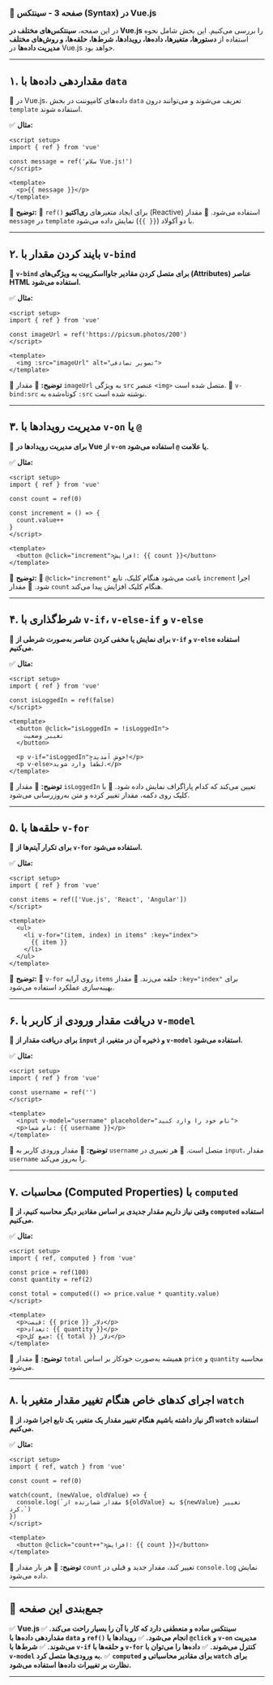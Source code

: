 ### **📌 صفحه 3 - سینتکس (Syntax) در Vue.js**

در این صفحه، **سینتکس‌های مختلف در Vue.js** را بررسی می‌کنیم. این بخش شامل نحوه استفاده از **دستورها، متغیرها، داده‌ها، رویدادها، شرط‌ها، حلقه‌ها، و روش‌های مختلف مدیریت داده‌ها** در Vue.js خواهد بود.

---

## **۱. مقداردهی داده‌ها با `data`**

📌 در Vue.js، داده‌های کامپوننت در بخش `data` تعریف می‌شوند و می‌توانند درون `template` استفاده شوند.

✅ **مثال:**

```vue
<script setup>
import { ref } from 'vue'

const message = ref('سلام Vue.js!')
</script>

<template>
  <p>{{ message }}</p>
</template>
```

📌 **توضیح:**
🔹 `ref()` برای ایجاد متغیرهای **ری‌اکتیو** (Reactive) استفاده می‌شود.
🔹 مقدار `message` در `template` با دو آکولاد (`{{ }}`) نمایش داده می‌شود.

---

## **۲. بایند کردن مقدار با `v-bind`**

📌 **`v-bind` برای متصل کردن مقادیر جاوااسکریپت به ویژگی‌های (Attributes) عناصر HTML استفاده می‌شود.**

✅ **مثال:**

```vue
<script setup>
import { ref } from 'vue'

const imageUrl = ref('https://picsum.photos/200')
</script>

<template>
  <img :src="imageUrl" alt="تصویر تصادفی">
</template>
```

📌 **توضیح:**
🔹 مقدار `imageUrl` به ویژگی `src` عنصر `<img>` متصل شده است.
🔹 `v-bind:src` کوتاه‌شده به `:src` نوشته شده است.

---

## **۳. مدیریت رویدادها با `v-on` یا `@`**

📌 **برای مدیریت رویدادها در Vue از `v-on` یا علامت `@` استفاده می‌شود.**

✅ **مثال:**

```vue
<script setup>
import { ref } from 'vue'

const count = ref(0)

const increment = () => {
  count.value++
}
</script>

<template>
  <button @click="increment">افزایش: {{ count }}</button>
</template>
```

📌 **توضیح:**
🔹 `@click="increment"` باعث می‌شود هنگام کلیک، تابع `increment` اجرا شود.
🔹 مقدار `count` هنگام کلیک افزایش پیدا می‌کند.

---

## **۴. شرط‌گذاری با `v-if`، `v-else-if` و `v-else`**

📌 **برای نمایش یا مخفی کردن عناصر به‌صورت شرطی از `v-if` و `v-else` استفاده می‌کنیم.**

✅ **مثال:**

```vue
<script setup>
import { ref } from 'vue'

const isLoggedIn = ref(false)
</script>

<template>
  <button @click="isLoggedIn = !isLoggedIn">
    تغییر وضعیت
  </button>

  <p v-if="isLoggedIn">خوش آمدید!</p>
  <p v-else>لطفاً وارد شوید.</p>
</template>
```

📌 **توضیح:**
🔹 مقدار `isLoggedIn` تعیین می‌کند که کدام پاراگراف نمایش داده شود.
🔹 با کلیک روی دکمه، مقدار تغییر کرده و متن به‌روزرسانی می‌شود.

---

## **۵. حلقه‌ها با `v-for`**

📌 **برای تکرار آیتم‌ها از `v-for` استفاده می‌شود.**

✅ **مثال:**

```vue
<script setup>
import { ref } from 'vue'

const items = ref(['Vue.js', 'React', 'Angular'])
</script>

<template>
  <ul>
    <li v-for="(item, index) in items" :key="index">
      {{ item }}
    </li>
  </ul>
</template>
```

📌 **توضیح:**
🔹 `v-for` روی آرایه `items` حلقه می‌زند.
🔹 مقدار `:key="index"` برای بهینه‌سازی عملکرد استفاده می‌شود.

---

## **۶. دریافت مقدار ورودی از کاربر با `v-model`**

📌 **برای دریافت مقدار از `input` و ذخیره آن در متغیر، از `v-model` استفاده می‌شود.**

✅ **مثال:**

```vue
<script setup>
import { ref } from 'vue'

const username = ref('')
</script>

<template>
  <input v-model="username" placeholder="نام خود را وارد کنید">
  <p>نام شما: {{ username }}</p>
</template>
```

📌 **توضیح:**
🔹 مقدار ورودی کاربر به `username` متصل است.
🔹 هر تغییری در `input`، مقدار `username` را به‌روز می‌کند.

---

## **۷. محاسبات (Computed Properties) با `computed`**

📌 **وقتی نیاز داریم مقدار جدیدی بر اساس مقادیر دیگر محاسبه کنیم، از `computed` استفاده می‌کنیم.**

✅ **مثال:**

```vue
<script setup>
import { ref, computed } from 'vue'

const price = ref(100)
const quantity = ref(2)

const total = computed(() => price.value * quantity.value)
</script>

<template>
  <p>قیمت: {{ price }} دلار</p>
  <p>تعداد: {{ quantity }}</p>
  <p>جمع کل: {{ total }} دلار</p>
</template>
```

📌 **توضیح:**
🔹 مقدار `total` همیشه به‌صورت خودکار بر اساس `price` و `quantity` محاسبه می‌شود.

---

## **۸. اجرای کدهای خاص هنگام تغییر مقدار متغیر با `watch`**

📌 **اگر نیاز داشته باشیم هنگام تغییر مقدار یک متغیر، یک تابع اجرا شود، از `watch` استفاده می‌کنیم.**

✅ **مثال:**

```vue
<script setup>
import { ref, watch } from 'vue'

const count = ref(0)

watch(count, (newValue, oldValue) => {
  console.log(`مقدار شمارنده از ${oldValue} به ${newValue} تغییر کرد.`)
})
</script>

<template>
  <button @click="count++">افزایش: {{ count }}</button>
</template>
```

📌 **توضیح:**
🔹 هر بار مقدار `count` تغییر کند، مقدار جدید و قبلی در `console.log` نمایش داده می‌شود.

---

## **📌 جمع‌بندی این صفحه**

✅ **Vue.js سینتکس ساده و منعطفی دارد که کار با آن را بسیار راحت می‌کند.**
✅ **مقداردهی داده‌ها با `data` و `ref()` انجام می‌شود.**
✅ **رویدادها با `@click` و `v-on` مدیریت می‌شوند.**
✅ **شرط‌ها با `v-if` و حلقه‌ها با `v-for` کنترل می‌شوند.**
✅ **داده‌ها را می‌توان با `v-model` به ورودی‌ها متصل کرد.**
✅ **`computed` برای مقادیر محاسباتی و `watch` برای نظارت بر تغییرات داده‌ها استفاده می‌شود.**

---
